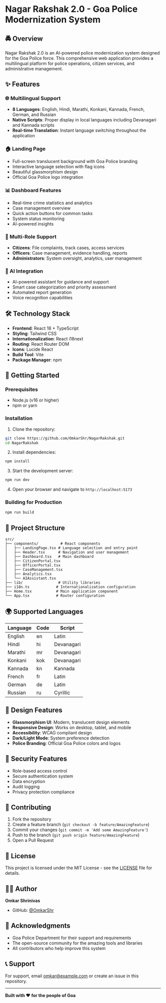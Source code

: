 # Nagar Rakshak 2.0 - Goa Police Modernization System

## 🚔 Overview

Nagar Rakshak 2.0 is an AI-powered police modernization system designed for the Goa Police force. This comprehensive web application provides a multilingual platform for police operations, citizen services, and administrative management.

## ✨ Features

### 🌐 Multilingual Support
- **8 Languages**: English, Hindi, Marathi, Konkani, Kannada, French, German, and Russian
- **Native Scripts**: Proper display in local languages including Devanagari and Kannada scripts
- **Real-time Translation**: Instant language switching throughout the application

### 🏠 Landing Page
- Full-screen translucent background with Goa Police branding
- Interactive language selection with flag icons
- Beautiful glassmorphism design
- Official Goa Police logo integration

### 📊 Dashboard Features
- Real-time crime statistics and analytics
- Case management overview
- Quick action buttons for common tasks
- System status monitoring
- AI-powered insights

### 👥 Multi-Role Support
- **Citizens**: File complaints, track cases, access services
- **Officers**: Case management, evidence handling, reports
- **Administrators**: System oversight, analytics, user management

### 🤖 AI Integration
- AI-powered assistant for guidance and support
- Smart case categorization and priority assessment
- Automated report generation
- Voice recognition capabilities

## 🛠️ Technology Stack

- **Frontend**: React 18 + TypeScript
- **Styling**: Tailwind CSS
- **Internationalization**: React i18next
- **Routing**: React Router DOM
- **Icons**: Lucide React
- **Build Tool**: Vite
- **Package Manager**: npm

## 🚀 Getting Started

### Prerequisites
- Node.js (v16 or higher)
- npm or yarn

### Installation

1. Clone the repository:
```bash
git clone https://github.com/OmkarShr/NagarRakshak.git
cd NagarRakshak
```

2. Install dependencies:
```bash
npm install
```

3. Start the development server:
```bash
npm run dev
```

4. Open your browser and navigate to `http://localhost:5173`

### Building for Production

```bash
npm run build
```

## 📁 Project Structure

```
src/
├── components/          # React components
│   ├── LandingPage.tsx # Language selection and entry point
│   ├── Header.tsx      # Navigation and user management
│   ├── Dashboard.tsx   # Main dashboard
│   ├── CitizenPortal.tsx
│   ├── OfficerPortal.tsx
│   ├── CaseManagement.tsx
│   ├── Analytics.tsx
│   └── AIAssistant.tsx
├── lib/                # Utility libraries
├── i18n.ts            # Internationalization configuration
├── Home.tsx           # Main application component
└── App.tsx            # Router configuration
```

## 🌍 Supported Languages

| Language | Code | Script |
|----------|------|--------|
| English | en | Latin |
| Hindi | hi | Devanagari |
| Marathi | mr | Devanagari |
| Konkani | kok | Devanagari |
| Kannada | kn | Kannada |
| French | fr | Latin |
| German | de | Latin |
| Russian | ru | Cyrillic |

## 🎨 Design Features

- **Glassmorphism UI**: Modern, translucent design elements
- **Responsive Design**: Works on desktop, tablet, and mobile
- **Accessibility**: WCAG compliant design
- **Dark/Light Mode**: System preference detection
- **Police Branding**: Official Goa Police colors and logos

## 🔐 Security Features

- Role-based access control
- Secure authentication system
- Data encryption
- Audit logging
- Privacy protection compliance

## 🤝 Contributing

1. Fork the repository
2. Create a feature branch (`git checkout -b feature/AmazingFeature`)
3. Commit your changes (`git commit -m 'Add some AmazingFeature'`)
4. Push to the branch (`git push origin feature/AmazingFeature`)
5. Open a Pull Request

## 📄 License

This project is licensed under the MIT License - see the [LICENSE](LICENSE) file for details.

## 👨‍💻 Author

**Omkar Shrinivas**
- GitHub: [@OmkarShr](https://github.com/OmkarShr)

## 🙏 Acknowledgments

- Goa Police Department for their support and requirements
- The open-source community for the amazing tools and libraries
- All contributors who help improve this system

## 📞 Support

For support, email omkar@example.com or create an issue in this repository.

---

**Built with ❤️ for the people of Goa**